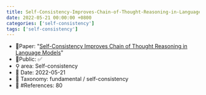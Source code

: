 ```yaml
---
title: Self-Consistency-Improves-Chain-of-Thought-Reasoning-in-Language-Models
date: 2022-05-21 00:00:00 +0800
categories: ['self-consistency']
tags: ['self-consistency']
---
```


- 📙Paper: "[Self-Consistency Improves Chain of Thought Reasoning in Language Models](semanticscholar.org/paper/Self-Consistency-Improves-Chain-of-Thought-in-Wang-Wei/5f19ae1135a9500940978104ec15a5b8751bc7d2)"
- 🔑Public: ✅
- ⚲ area: Self-consistency
- 📅 Date: 2022-05-21
- 🔎 Taxonomy: fundamental / self-consistency
- 📝 #References: 80
